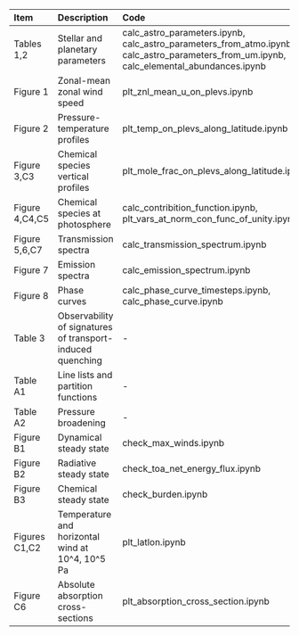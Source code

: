 | Item | Description | Code |
|:-----|:------------|:-----|
| Tables 1,2 | Stellar and planetary parameters | calc_astro_parameters.ipynb,<br />calc_astro_parameters_from_atmo.ipynb,<br />calc_astro_parameters_from_um.ipynb,<br />calc_elemental_abundances.ipynb |
| Figure 1 | Zonal-mean zonal wind speed | plt_znl_mean_u_on_plevs.ipynb |
| Figure 2 | Pressure-temperature profiles | plt_temp_on_plevs_along_latitude.ipynb |
| Figure 3,C3 | Chemical species vertical profiles | plt_mole_frac_on_plevs_along_latitude.ipynb |
| Figure 4,C4,C5 | Chemical species at photosphere | calc_contribition_function.ipynb,<br />plt_vars_at_norm_con_func_of_unity.ipynb |
| Figure 5,6,C7 | Transmission spectra | calc_transmission_spectrum.ipynb |
| Figure 7 | Emission spectra | calc_emission_spectrum.ipynb |
| Figure 8 | Phase curves | calc_phase_curve_timesteps.ipynb,<br />calc_phase_curve.ipynb |
| Table 3 |  Observability of signatures of transport-induced quenching | - |
| Table A1 | Line lists and partition functions | - |
| Table A2 | Pressure broadening | - |
| Figure B1 | Dynamical steady state | check_max_winds.ipynb |
| Figure B2 | Radiative steady state | check_toa_net_energy_flux.ipynb |
| Figure B3 | Chemical steady state | check_burden.ipynb |
| Figures C1,C2 | Temperature and horizontal wind at 10^4, 10^5 Pa | plt_latlon.ipynb |
| Figure C6 | Absolute absorption cross-sections | plt_absorption_cross_section.ipynb |